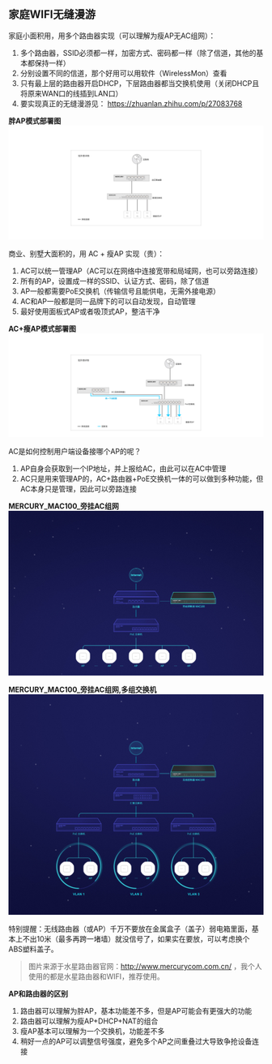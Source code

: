 ## 家庭WIFI无缝漫游

家庭小面积用，用多个路由器实现（可以理解为瘦AP无AC组网）：
1. 多个路由器，SSID必须都一样，加密方式、密码都一样（除了信道，其他的基本都保持一样）
2. 分别设置不同的信道，那个好用可以用软件（WirelessMon）查看
3. 只有最上层的路由器开启DHCP，下层路由器都当交换机使用（关闭DHCP且将原来WAN口的线插到LAN口）
4. 要实现真正的无缝漫游见： https://zhuanlan.zhihu.com/p/27083768

**胖AP模式部署图**
![胖AP模式部署图](胖AP模式.jpg)

商业、别墅大面积的，用 AC + 瘦AP 实现（贵）：
1. AC可以统一管理AP（AC可以在网络中连接宽带和局域网，也可以旁路连接）
2. 所有的AP，设置成一样的SSID、认证方式、密码，除了信道
3. AP一般都需要PoE交换机（传输信号且能供电，无需外接电源）
4. AC和AP一般都是同一品牌下的可以自动发现，自动管理
5. 最好使用面板式AP或者吸顶式AP，整洁干净

**AC+瘦AP模式部署图**
![AC+瘦AP模式部署图](AC+瘦AP模式.jpg)

AC是如何控制用户端设备接哪个AP的呢？
1. AP自身会获取到一个IP地址，并上报给AC，由此可以在AC中管理
2. AC只是用来管理AP的，AC+路由器+PoE交换机一体的可以做到多种功能，但AC本身只是管理，因此可以旁路连接

**MERCURY_MAC100_旁挂AC组网**
![MERCURY_MAC100_旁挂AC组网](MERCURY_MAC100_旁挂AC组网.jpg)

**MERCURY_MAC100_旁挂AC组网,多组交换机**
![MERCURY_MAC100_旁挂AC组网2](MERCURY_MAC100_旁挂AC组网2.jpg)


特别提醒：无线路由器（或AP）千万不要放在金属盒子（盖子）弱电箱里面，基本上不出10米（最多再跨一堵墙）就没信号了，如果实在要放，可以考虑换个ABS塑料盖子。

> 图片来源于水星路由器官网：http://www.mercurycom.com.cn/ ，我个人使用的都是水星路由器和WIFI，推荐使用。

**AP和路由器的区别**
1. 路由器可以理解为胖AP，基本功能差不多，但是AP可能会有更强大的功能
2. 路由器可以理解为瘦AP+DHCP+NAT的组合
3. 瘦AP基本可以理解为一个交换机，功能差不多
4. 稍好一点的AP可以调整信号强度，避免多个AP之间重叠过大导致争抢设备连接

